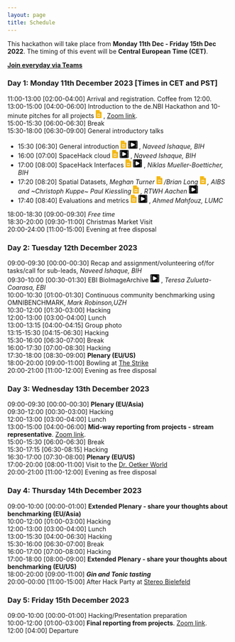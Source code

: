 ```yaml
---
layout: page
title: Schedule
---
```


This hackathon will take place from **Monday 11th Dec - Friday 15th Dec 2022**. The timing of this event will be **Central European Time (CET)**.

**[Join everyday via Teams](https://teams.microsoft.com/l/meetup-join/19%3ameeting_YWJhYTliNDItMDcyYS00NjZhLTkzMzAtNjE0MDFiMjFkYjU0%40thread.v2/0?context=%7b%22Tid%22%3a%22afe91939-923e-432c-bc66-cbc3ec18d02c%22%2c%22Oid%22%3a%221298273b-1298-4d92-a14b-894d7df2a533%22%7d)**
<!--- 
<a href="https://github.com/SpatialHackathon/SpaceHack2023_organisation/blob/main/presentations/template.pptx" download><img src="images/PPT_icon.png" alt="drawing" height="18"/></a>
<a href="https://github.com/SpatialHackathon/SpaceHack2023_organisation/blob/main/presentations/template.pdf" download><img src="images/PDF_icon.png" alt="drawing" height="18"/></a>
<a href="https://docs.google.com/presentation/d/1kBBME3s2fO3nO0-ImZb9o9cHI5mZpVOcAIJlAx2tZeA/edit?usp=sharing"><img src="images/google_slides_icon.png" alt="drawing" height="18"/></a>
--->
### Day 1: Monday 11th December 2023 [Times in CET and PST]
11:00-13:00 [02:00-04:00]	Arrival and registration. Coffee from 12:00.<br>
13:00-15:00 [04:00-06:00] 
Introduction to the de.NBI Hackathon and 10-minute pitches for all projects 
<a href="https://docs.google.com/presentation/d/1Gzndc58v0UcVupSItgrTs_TarrDwtEPYVmbBNdVTYdU/edit"><img src="images/google_slides_icon.png" alt="drawing" height="18"/></a>
, [Zoom link](https://uni-bielefeld.zoom-x.de/j/62068208790?pwd=N3NmcW1uc1M5SFRYbDRROWJkcENFdz09).<br>
15:00-15:30 [06:00-06:30]	Break<br>
15:30-18:00 [06:30-09:00]	General introductory talks <br>
 - 15:30 [06:30]
 General introduction 
<a href="https://docs.google.com/presentation/d/1_mO_sVbjfhnx-lOnkvsOCAcJQ0HtBkDuYlVCpMRs6zY/edit" ><img src="images/google_slides_icon.png" alt="drawing" height="18"/></a>
<a href="https://charitede-my.sharepoint.com/:v:/g/personal/naveed_ishaque_bih-charite_de/ES6Ey4vTJtpHlYOaR53CytgBQrSvyos2stTIKG6XhpxFzA?nav=eyJyZWZlcnJhbEluZm8iOnsicmVmZXJyYWxBcHAiOiJPbmVEcml2ZUZvckJ1c2luZXNzIiwicmVmZXJyYWxBcHBQbGF0Zm9ybSI6IldlYiIsInJlZmVycmFsTW9kZSI6InZpZXciLCJyZWZlcnJhbFZpZXciOiJNeUZpbGVzTGlua0NvcHkifX0&e=caYYTL"><img src="images/recording_icon.png" alt="drawing" height="18"/></a>
, *Naveed Ishaque, BIH*<br>
 - 16:00 [07:00] 
 SpaceHack cloud 
<a href="https://docs.google.com/presentation/d/1NQgcnnsTXL7gDmBN72E1iOwkibsCxkAco7QHDJUsnJ4/edit" ><img src="images/google_slides_icon.png" alt="drawing" height="18"/></a>
<a href="https://charitede-my.sharepoint.com/:v:/g/personal/naveed_ishaque_bih-charite_de/EVcsys3hXEpDinVqEeRIlc0BjMIKal1EWkddreDNOZJYKA?nav=eyJyZWZlcnJhbEluZm8iOnsicmVmZXJyYWxBcHAiOiJPbmVEcml2ZUZvckJ1c2luZXNzIiwicmVmZXJyYWxBcHBQbGF0Zm9ybSI6IldlYiIsInJlZmVycmFsTW9kZSI6InZpZXciLCJyZWZlcnJhbFZpZXciOiJNeUZpbGVzTGlua0NvcHkifX0&e=qDkZIF"><img src="images/recording_icon.png" alt="drawing" height="18"/></a>
, *Naveed Ishaque, BIH* <br>
 - 17:00 [08:00] 
 SpaceHack Interfaces
<a href="https://docs.google.com/presentation/d/1l-q65j5F3TUI-3Uh7mv1KMfpsJvr6Ha-TsDXvC0-YbY/edit" ><img src="images/google_slides_icon.png" alt="drawing" height="18"/></a>
<a href="https://charitede-my.sharepoint.com/:v:/g/personal/naveed_ishaque_bih-charite_de/EUh3uDs-1ONNk5qDWs0PabgBoXLP0LkyVQvlQaMQPPwbeQ?nav=eyJyZWZlcnJhbEluZm8iOnsicmVmZXJyYWxBcHAiOiJPbmVEcml2ZUZvckJ1c2luZXNzIiwicmVmZXJyYWxBcHBQbGF0Zm9ybSI6IldlYiIsInJlZmVycmFsTW9kZSI6InZpZXciLCJyZWZlcnJhbFZpZXciOiJNeUZpbGVzTGlua0NvcHkifX0&e=HeKi5e"><img src="images/recording_icon.png" alt="drawing" height="18"/></a>
, *Niklas Mueller-Boetticher, BIH*<br>
 - 17:20 [08:20]
Spatial Datasets, *Meghan Turner 
<a href="https://docs.google.com/presentation/d/1LbnpsltCegAZwKycDPayb7OW7GKMm7hbMniC7jg5N3U/edit?usp=sharing" ><img src="images/google_slides_icon.png" alt="drawing" height="18"/></a>
/Brian Long
<a href="https://docs.google.com/presentation/d/1PMz5MsvBu42tiDNqjOfQkgPTNzDUC07DiQFDgovawCI/edit?usp=sharing" ><img src="images/google_slides_icon.png" alt="drawing" height="18"/></a>
, AIBS and ~Christoph Kuppe~ Paul Kiessling
<a href="https://1drv.ms/p/s!AtPcVxxBJyJSgzbLNLVmBkOXwFfv?e=lLkXXK" ><img src="images/google_slides_icon.png" alt="drawing" height="18"/></a>
, RTWH Aachen*
<a href="https://charitede-my.sharepoint.com/:v:/g/personal/naveed_ishaque_bih-charite_de/EXKG0eomZQxDvXdYs4c1kr4B_r1MpzcTJttnO6Uwp7od9Q?nav=eyJyZWZlcnJhbEluZm8iOnsicmVmZXJyYWxBcHAiOiJPbmVEcml2ZUZvckJ1c2luZXNzIiwicmVmZXJyYWxBcHBQbGF0Zm9ybSI6IldlYiIsInJlZmVycmFsTW9kZSI6InZpZXciLCJyZWZlcnJhbFZpZXciOiJNeUZpbGVzTGlua0NvcHkifX0&e=hfvMlc"><img src="images/recording_icon.png" alt="drawing" height="18"/></a>
 - 17:40 [08:40]
Evaluations and metrics 
<a href="https://docs.google.com/presentation/d/1LBCZjkUUo1-sZ2qY4X7T65UcDluq9SSpYbF7xXLVdjQ/edit" ><img src="images/google_slides_icon.png" alt="drawing" height="18"/></a>
<a href="https://charitede-my.sharepoint.com/:v:/g/personal/naveed_ishaque_bih-charite_de/ETfNsnFBV6xBn3YxmnfgYeEBU0gdmpSxn5F5JnvbFQBIfw?nav=eyJyZWZlcnJhbEluZm8iOnsicmVmZXJyYWxBcHAiOiJPbmVEcml2ZUZvckJ1c2luZXNzIiwicmVmZXJyYWxBcHBQbGF0Zm9ybSI6IldlYiIsInJlZmVycmFsTW9kZSI6InZpZXciLCJyZWZlcnJhbFZpZXciOiJNeUZpbGVzTGlua0NvcHkifX0&e=1kgCAr"><img src="images/recording_icon.png" alt="drawing" height="18"/></a>
, *Ahmed Mahfouz, LUMC*

18:00-18:30 [09:00-09:30] *Free time*<br>
18:30-20:00 [09:30-11:00]	Christmas Market Visit<br>
20:00-24:00 [11:00-15:00] Evening at free disposal<br>

### Day 2: Tuesday 12th December 2023 

09:00-09:30 [00:00-00:30]
Recap and assignment/volunteering of/for tasks/call for sub-leads, *Naveed Ishaque, BIH*<br>
09:30-10:00 [00:30-01:30]
EBI BioImageArchive
<a href="https://charitede-my.sharepoint.com/:v:/g/personal/naveed_ishaque_bih-charite_de/EaQpcKkqcd5IrNdIuMPMe3UBZVJ9IGeJmQCa0bGjl_tU0A?nav=eyJyZWZlcnJhbEluZm8iOnsicmVmZXJyYWxBcHAiOiJPbmVEcml2ZUZvckJ1c2luZXNzIiwicmVmZXJyYWxBcHBQbGF0Zm9ybSI6IldlYiIsInJlZmVycmFsTW9kZSI6InZpZXciLCJyZWZlcnJhbFZpZXciOiJNeUZpbGVzTGlua0NvcHkifX0&e=p7Uw7P"><img src="images/recording_icon.png" alt="drawing" height="18"/></a>
, *Teresa Zulueta-Coarasa, EBI*<br>
10:00-10:30 [01:00-01:30] 
Continuous community benchmarking using OMNIBENCHMARK, *Mark Robinson,UZH*<br>
10:30-12:00	[01:30-03:00] Hacking<br>
12:00-13:00	[03:00-04:00] Lunch<br>
13:00-13:15 [04:00-04:15]	Group photo<br>
13:15-15:30	[04:15-06:30] Hacking<br>
15:30-16:00	[06:30-07:00]	Break<br>
16:00-17:30	[07:00-08:30]	Hacking<br>
17:30-18:00	[08:30-09:00] <b>Plenary (EU/US)</b><br>
18:00-20:00	[09:00-11:00] Bowling at [The Strike](https://maps.app.goo.gl/pmiN62Cz7D8GkVHV7)<br>
20:00-21:00	[11:00-12:00] Evening as free disposal<br>

### Day 3: Wednesday 13th December 2023 

09:00-09:30	[00:00-00:30] <b>Plenary (EU/Asia)</b><br>
09:30-12:00	[00:30-03:00] Hacking<br>
12:00-13:00	[03:00-04:00] Lunch<br>
13:00-15:00	[04:00-06:00] <b>Mid-way reporting from projects - stream representative</b>. [Zoom link](https://uni-bielefeld.zoom-x.de/j/66096033455?pwd=M3NKR1Vxd1BIMnZ0aldYQjNlcDI1UT09).<br>
15:00-15:30	[06:00-06:30]	Break<br>
15:30-17:15	[06:30-08:15] Hacking<br>
16:30-17:00	[07:30-08:00] <b>Plenary (EU/US)</b><br>
17:00-20:00	[08:00-11:00] Visit to the [Dr. Oetker World](https://maps.app.goo.gl/p4D4pokx4tc2AdS59)<br>
20:00-21:00	[11:00-12:00] Evening as free disposal<br>

### Day 4: Thursday 14th December 2023 

09:00-10:00	[00:00-01:00] <b>Extended Plenary - share your thoughts about benchmarking (EU/Asia)</b><br>
10:00-12:00	[01:00-03:00] Hacking<br>
12:00-13:00	[03:00-04:00] Lunch<br>
13:00-15:30	[04:00-06:30] Hacking<br>
15:30-16:00	[06:30-07:00] Break<br>
16:00-17:00	[07:00-08:00] Hacking<br>
17:00-18:00	[08:00-09:00] <b>Extended Plenary - share your thoughts about benchmarking  (EU/US)</b><br>
18:00-20:00 [09:00-11:00] <b>*Gin and Tonic tasting*</b><br>
20:00-00:00	[11:00-15:00] After Hack Party at [Stereo Bielefeld](https://maps.app.goo.gl/oo7bH33V8NMiYStu5)<br>

### Day 5: Friday 15th December 2023 

09:00-10:00	[00:00-01:00]	Hacking/Presentation preparation<br>
10:00-12:00	[01:00-03:00]	<b>Final reporting from projects</b>. [Zoom link](https://uni-bielefeld.zoom-x.de/j/64187671996?pwd=Ukc0c2xGUnhBQk1aT0JkRjBHWDZEdz09).<br>
12:00 [04:00]	Departure<br>
